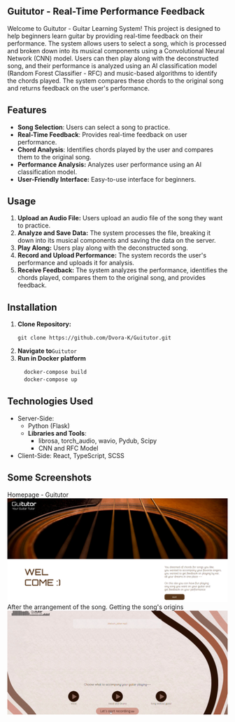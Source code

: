 ## **Guitutor** - Real-Time Performance Feedback
Welcome to Guitutor - Guitar Learning System!
This project is designed to help beginners learn guitar by providing real-time feedback on their performance. The system allows users to select a song, which is processed and broken down into its musical components using a Convolutional Neural Network (CNN) model. Users can then play along with the deconstructed song, and their performance is analyzed using an AI classification model (Random Forest Classifier - RFC) and music-based algorithms to identify the chords played. The system compares these chords to the original song and returns feedback on the user's performance.

## Features
- **Song Selection**: Users can select a song to practice.
- **Real-Time Feedback**: Provides real-time feedback on user performance.
- **Chord Analysis**: Identifies chords played by the user and compares them to the original song.
- **Performance Analysis:** Analyzes user performance using an AI classification model.
- **User-Friendly Interface:** Easy-to-use interface for beginners.

## Usage

1. **Upload an Audio File:**
    Users upload an audio file of the song they want to practice.
2. **Analyze and Save Data:**
    The system processes the file, breaking it down into its musical components and saving the data on the server.
3. **Play Along:**
    Users play along with the deconstructed song.
4. **Record and Upload Performance:**
    The system records the user's performance and uploads it for analysis.
5. **Receive Feedback:**
    The system analyzes the performance, identifies the chords played, compares them to the original song, and provides feedback.

## Installation
1. **Clone Repository:**
     ```
     git clone https://github.com/Dvora-K/Guitutor.git
2. **Navigate to**`Guitutor`
3.  **Run in Docker platform**
    ```sh
      docker-compose build
      docker-compose up
    ```

## Technologies Used
- Server-Side:
   - Python (Flask) 
   - **Libraries and Tools**:
     - librosa, torch_audio, wavio, Pydub, Scipy
     - CNN and RFC Model
- Client-Side:
    React, TypeScript, SCSS

## Some Screenshots
Homepage - Guitutor
![HomePge Screenshot](HomePage.png)
After the arrangement of the song. Getting the song's origins
![ChooseFromSources Screenshot](sources.png)


